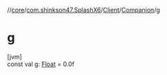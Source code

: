 //[core](../../../../index.md)/[com.shinkson47.SplashX6](../../index.md)/[Client](../index.md)/[Companion](index.md)/[g](g.md)

# g

[jvm]\
const val [g](g.md): [Float](https://kotlinlang.org/api/latest/jvm/stdlib/kotlin/-float/index.html) = 0.0f
